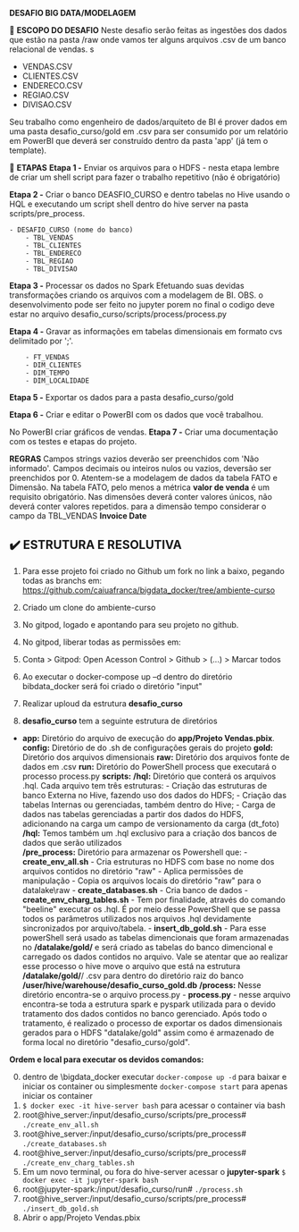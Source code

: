 **DESAFIO BIG DATA/MODELAGEM**

📌 **ESCOPO DO DESAFIO**
Neste desafio serão feitas as ingestões dos dados que estão na pasta /raw onde vamos ter alguns arquivos .csv de um banco relacional de vendas.
s
 - VENDAS.CSV
 - CLIENTES.CSV
 - ENDERECO.CSV
 - REGIAO.CSV
 - DIVISAO.CSV

Seu trabalho como engenheiro de dados/arquiteto de BI é prover dados em uma pasta desafio_curso/gold em .csv para ser consumido por um relatório em PowerBI que deverá ser construído dentro da pasta 'app' (já tem o template).

📑 **ETAPAS**
**Etapa 1 -** Enviar os arquivos para o HDFS
    - nesta etapa lembre de criar um shell script para fazer o trabalho repetitivo (não é obrigatório)

**Etapa 2 -** Criar o banco DEASFIO_CURSO e dentro tabelas no Hive usando o HQL e executando um script shell dentro do hive server na pasta scripts/pre_process.

    - DESAFIO_CURSO (nome do banco)
        - TBL_VENDAS
        - TBL_CLIENTES
        - TBL_ENDERECO
        - TBL_REGIAO
        - TBL_DIVISAO

**Etapa 3 -** Processar os dados no Spark Efetuando suas devidas transformações criando os arquivos com a modelagem de BI.
OBS. o desenvolvimento pode ser feito no jupyter porem no final o codigo deve estar no arquivo desafio_curso/scripts/process/process.py

**Etapa 4 -** Gravar as informações em tabelas dimensionais em formato cvs delimitado por ';'.

        - FT_VENDAS
        - DIM_CLIENTES
        - DIM_TEMPO
        - DIM_LOCALIDADE

**Etapa 5 -** Exportar os dados para a pasta desafio_curso/gold

**Etapa 6 -** Criar e editar o PowerBI com os dados que você trabalhou.

No PowerBI criar gráficos de vendas.
**Etapa 7 -** Criar uma documentação com os testes e etapas do projeto.

**REGRAS**
Campos strings vazios deverão ser preenchidos com 'Não informado'.
Campos decimais ou inteiros nulos ou vazios, deversão ser preenchidos por 0.
Atentem-se a modelagem de dados da tabela FATO e Dimensão.
Na tabela FATO, pelo menos a métrica <b>valor de venda</b> é um requisito obrigatório.
Nas dimensões deverá conter valores únicos, não deverá conter valores repetidos.
para a dimensão tempo considerar o campo da TBL_VENDAS <b>Invoice Date</b>

## ✔️ ESTRUTURA E RESOLUTIVA

1. Para esse projeto foi criado no Github um fork no link a baixo, pegando todas as branchs em:  https://github.com/caiuafranca/bigdata_docker/tree/ambiente-curso

2. Criado um clone do ambiente-curso 

3. No gitpod, logado e apontando para seu projeto no github.

4. No gitpod, liberar todas as permissões em:

5. Conta >  Gitpod: Open Acesson Control > Github > (...) > Marcar todos

6. Ao executar o docker-compose up –d dentro do diretório bibdata_docker será foi criado o diretório "input"

7. Realizar uploud da estrutura **desafio_curso**

8. **desafio_curso** tem a seguinte estrutura de diretórios
  * **app:** Diretório do arquivo de execução do **app/Projeto Vendas.pbix**.
   **config:** Diretório de do .sh de configurações gerais do projeto
   **gold:** Diretório dos arquivos dimensionais
   **raw:** Diretório dos arquivos fonte de dados em .csv
   **run:** Diretório do PowerShell process que executará o processo process.py
   **scripts:** 
     **/hql:**  Diretório que conterá os arquivos .hql. Cada arquivo tem três estruturas:
        - Criação das estruturas de banco Externa no Hive, fazendo uso dos dados do HDFS; 
        - Criação das tabelas Internas ou gerenciadas, também dentro do Hive; 
        - Carga de dados nas tabelas gerenciadas a partir dos dados do HDFS, adicionando na carga um campo de versionamento da carga (dt_foto)
     **/hql:** Temos também um .hql exclusivo para a criação dos bancos de dados que serão utilizados   
     **/pre_process:** Diretório para armazenar os Powershell que:
        - **create_env_all.sh** - Cria estruturas no HDFS com base no nome dos arquivos contidos no diretório "raw"
                                - Aplica permissões de manipulação
                                - Copia os arquivos locais do diretório "raw" para o datalake\raw
        - **create_databases.sh** - Cria banco de dados
        - **create_env_charg_tables.sh** - Tem por finalidade, através do comando "beeline" executar os .hql. É por meio desse PowerShell que se passa todos os parâmetros utilizados nos arquivos .hql devidamente sincronizados por arquivo/tabela. 
        - **insert_db_gold.sh** - Para esse powerShell será usado as tabelas dimencionais que foram armazenadas no **/datalake/gold/** e será criado as tabelas do banco dimencional e carregado os dados contidos no arquivo. Vale se atentar que ao realizar esse processo o hive move o arquivo que está na estrutura **/datalake/gold/**/ .csv para dentro do diretório raiz do banco **/user/hive/warehouse/desafio_curso_gold.db**
     **/process:** Nesse diretório encontra-se o arquivo process.py 
        - **process.py** - nesse arquivo encontra-se toda a estrutura spark e pyspark utilizada para o devido tratamento dos dados contidos no banco gerenciado. Após todo o tratamento, é realizado o processo de exportar os dados dimensionais gerados
     para o HDFS "datalake/gold" assim como é armazenado de forma local no diretório "desafio_curso/gold".

**Ordem e local para executar os devidos comandos:**

0. dentro de \bigdata_docker executar ``docker-compose up -d`` para baixar e iniciar os container ou simplesmente ``docker-compose start`` para apenas iniciar os container
1. ``$ docker exec -it hive-server bash`` para acessar o container via bash 
2. root@hive_server:/input/desafio_curso/scripts/pre_process# ``./create_env_all.sh``
3. root@hive_server:/input/desafio_curso/scripts/pre_process# ``./create_databases.sh``   
4. root@hive_server:/input/desafio_curso/scripts/pre_process# ``./create_env_charg_tables.sh``
5. Em um novo terminal, ou fora do hive-server acessar o **jupyter-spark**  ``$ docker exec -it jupyter-spark bash``
6. root@jupyter-spark:/input/desafio_curso/run#  ``./process.sh``
7. root@hive_server:/input/desafio_curso/scripts/pre_process# ``./insert_db_gold.sh``
7. Abrir o app/Projeto Vendas.pbix

